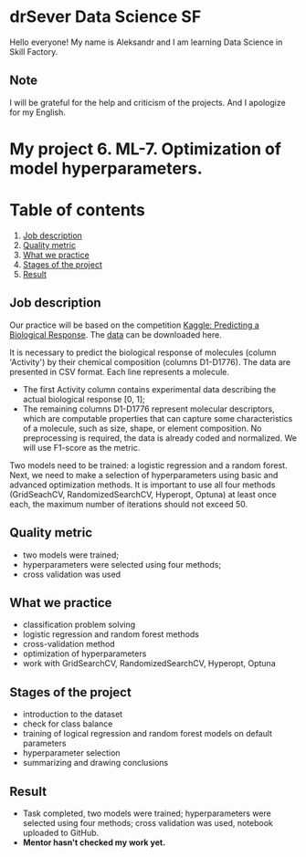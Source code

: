 # drSever Data Science SF
Hello everyone! My name is Aleksandr and I am learning Data Science in Skill Factory.
## Note
I will be grateful for the help and criticism of the projects. And I apologize for my English.

# My project 6. ML-7. Optimization of model hyperparameters.
# Table of contents
1. [Job description](https://github.com/drSever/drSever_data_science/tree/main/Learning_projects/project_5#Job-description)
2. [Quality metric](https://github.com/drSever/drSever_data_science/tree/main/Learning_projects/project_5#Quality-metric)
3. [What we practice](https://github.com/drSever/drSever_data_science/tree/main/Learning_projects/project_5#What-we-practice)
4. [Stages of the project](https://github.com/drSever/drSever_data_science/tree/main/Learning_projects/project_5#Stages-of-the-project)
5. [Result](https://github.com/drSever/drSever_data_science/tree/main/Learning_projects/project_5#Result)

## Job description

Our practice will be based on the competition [Kaggle: Predicting a Biological Response](https://www.kaggle.com/c/bioresponse). 
The [data](https://lms.skillfactory.ru/assets/courseware/v1/9f2add5bca59f8c4df927432d605fff3/asset-v1:SkillFactory+DST-3.0+28FEB2021+type@asset+block/_train_sem09__1_.zip) can be downloaded here. 

It is necessary to predict the biological response of molecules (column 'Activity') by their chemical composition (columns D1-D1776).
The data are presented in CSV format.  Each line represents a molecule. 
- The first Activity column contains experimental data describing the actual biological response [0, 1]; 
- The remaining columns D1-D1776 represent molecular descriptors, which are computable properties that can capture some characteristics of a molecule, such as size, shape, or element composition.
No preprocessing is required, the data is already coded and normalized. We will use F1-score as the metric.   

Two models need to be trained: a logistic regression and a random forest. Next, we need to make a selection of hyperparameters using basic and advanced optimization methods. It is important to use all four methods (GridSeachCV, RandomizedSearchCV, Hyperopt, Optuna) at least once each, the maximum number of iterations should not exceed 50.  

## Quality metric

- two models were trained; 
- hyperparameters were selected using four methods; 
- cross validation was used

## What we practice

- classification problem solving
- logistic regression and random forest methods
- cross-validation method
- optimization of hyperparameters
- work with GridSearchCV, RandomizedSearchCV, Hyperopt, Optuna

## Stages of the project

- introduction to the dataset
- check for class balance
- training of logical regression and random forest models on default parameters
- hyperparameter selection
- summarizing and drawing conclusions

## Result

- Task completed, two models were trained; hyperparameters were selected using four methods; cross validation was used, notebook uploaded to GitHub.
- **Mentor hasn't checked my work yet.**


